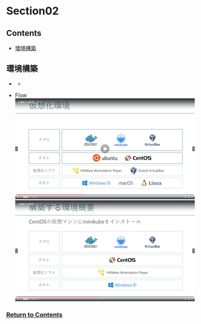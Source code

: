 # Section02

<a id="contents"></a>

## Contents

* [環境構築](#intro)


<a id="intro"></a>

## 環境構築

* 
  * 

* Flow
![Image](../src/Images/Section02/intro001.png)
![Image](../src/Images/Section02/intro002.png)

### [Return to Contents](#contents)